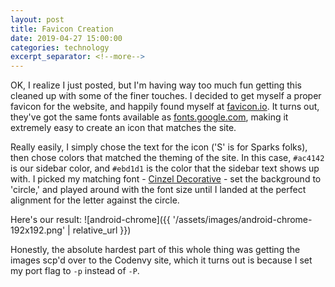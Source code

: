 ```yaml
---
layout: post
title: Favicon Creation
date: 2019-04-27 15:00:00
categories: technology
excerpt_separator: <!--more-->
---
```


OK, I realize I just posted, but I'm having way too much fun getting this cleaned up with some of the finer touches. I decided to get myself a proper favicon for the website, and happily found myself at [favicon.io](https://favicon.io/). It turns out, they've got the same fonts available as [fonts.google.com](https://fonts.google.com/), making it extremely easy to create an icon that matches the site.

<!--more-->

Really easily, I simply chose the text for the icon ('S' is for Sparks folks), then chose colors that matched the theming of the site. In this case, `#ac4142` is our sidebar color, and `#ebd1d1` is the color that the sidebar text shows up with. I picked my matching font - [Cinzel Decorative](https://fonts.google.com/selection?selection.family=Cinzel+Decorative) - set the background to 'circle,' and played around with the font size until I landed at the perfect alignment for the letter against the circle.

Here's our result: ![android-chrome]({{ '/assets/images/android-chrome-192x192.png' | relative_url }})

Honestly, the absolute hardest part of this whole thing was getting the images scp'd over to the Codenvy site, which it turns out is because I set my port flag to `-p` instead of `-P`. 